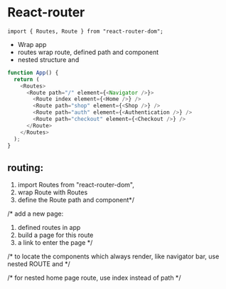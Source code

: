 # React-router
`import { Routes, Route } from "react-router-dom";`
- Wrap app
- routes wrap route, defined path and component
- nested structure and <outlet>

```js
function App() {
  return (
    <Routes>
      <Route path="/" element={<Navigator />}>
        <Route index element={<Home />} />
        <Route path="shop" element={<Shop />} />
        <Route path="auth" element={<Authentication />} />
        <Route path="checkout" element={<Checkout />} />
      </Route>
    </Routes>
  );
}

```

## routing: 
1. import Routes from "react-router-dom",
2. wrap Route with Routes  
3. define the Route path and component*/

/* add a new page:
1. defined routes in app 
2. build a page for this route
3. a link to enter the page */

/* to locate the components which always render,
like navigator bar, use nested ROUTE and <Outlet> */

/* for nested home page route, use index instead of path */
